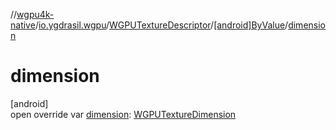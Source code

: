 //[wgpu4k-native](../../../../index.md)/[io.ygdrasil.wgpu](../../index.md)/[WGPUTextureDescriptor](../index.md)/[[android]ByValue](index.md)/[dimension](dimension.md)

# dimension

[android]\
open override var [dimension](dimension.md): [WGPUTextureDimension](../../-w-g-p-u-texture-dimension/index.md)